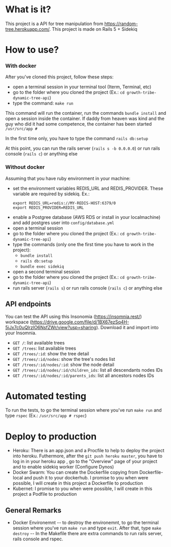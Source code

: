 # What is it?

This project is a API for tree manipulation from https://random-tree.herokuapp.com/. This project is made on Rails 5 + Sidekiq

# How to use?

### With docker
After you've cloned this project, follow these steps:
- open a terminal session in your terminal tool (Iterm, Terminal, etc)
- go to the folder where you cloned the project (Ex.: ```cd growth-tribe-dynamic-tree-api```)
- type the command: ```make run```

This command will run the container, run the commands `bundle install` and open a session inside the container. If daddy from heaven was kind and the guy who did it had some competence, the container has been started ```/usr/src/app #```

In the first time only, you have to type the command `rails db:setup`

At this point, you can run the rails server (`rails s -b 0.0.0.0`) or run rails console (`rails c`) or anything else

### Without docker

Assuming that you have ruby environment in your machine:
- set the environment variables REDIS_URL and REDIS_PROVIDER. These variable are required by sidekiq. Ex.:
    ````
    export REDIS_URL=redis://MY-REDIS-HOST:6379/0
    export REDIS_PROVIDER=REDIS_URL
    ````
- enable a Postgree database (AWS RDS or install in your localmachine) and add postgres user into `config/database.yml`
- open a terminal session
- go to the folder where you cloned the project (Ex.: ```cd growth-tribe-dynamic-tree-api```)
- type the commands (only one the first time you have to work in the project):
    -  `bundle install`
    - `rails db:setup`
    - `bundle exec sidekiq`
-  open a second terminal session
-  go to the folder where you cloned the project (Ex.: ```cd growth-tribe-dynamic-tree-api```)
-  run rails server (`rails s`) or run rails console (`rails c`) or anything else


## API endpoints
You can test the API using this Insonomia (https://insomnia.rest/) workspace (https://drive.google.com/file/d/1BX67ezSq4H-5iJx7c0uQlrzlO6NsfZWr/view?usp=sharing). Download it and import into your Insomnia.

- `GET /`: list available trees
- `GET /trees`: list available trees
- `GET /trees/:id`: show the tree detail
- `GET /trees/:id/nodes`: show the tree's nodes list
- `GET /trees/:id/nodes/:id`: show the node detail
- `GET /trees/:id/nodes/:id/children_ids`: list all descendants nodes IDs
- `GET /trees/:id/nodes/:id/parents_ids`: list all ancestors nodes IDs

# Automated testing
To run the tests, to go the terminal session where you've run `make run` and type `rspec` (Ex.: `/usr/src/app # rspec`)

# Deploy to production
- Heroku: There is an app.json and a Procfile to help to deploy the project into heroku. Futhermore, after the `git push heroku master`, you have to log in in your heroku app , go to the "Overview" page of your project and to enable sidekiq worker (Configure Dynos)
- Docker Swarm: You can create the Dockerfile copying from Dockerfile-local and push it to your dockerhub. I promise to you when were possible, I will create in this project a Dockerfile to production
- Kubernet: I promise to you when were possible, I will create in this project a Podfile to production

## General Remarks
- Docker Environemnt
-- to destroy the environemnt, to go the terminal session where you've run `make run` and type `exit`. After that, type `make destroy`
-- In the Makefile there are extra commands to run rails server, rails console and rspec.
